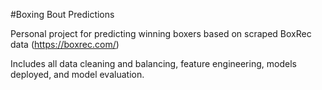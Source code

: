 #Boxing Bout Predictions

Personal project for predicting winning boxers based on scraped BoxRec data (https://boxrec.com/)

Includes all data cleaning and balancing, feature engineering, models deployed, and model evaluation.
